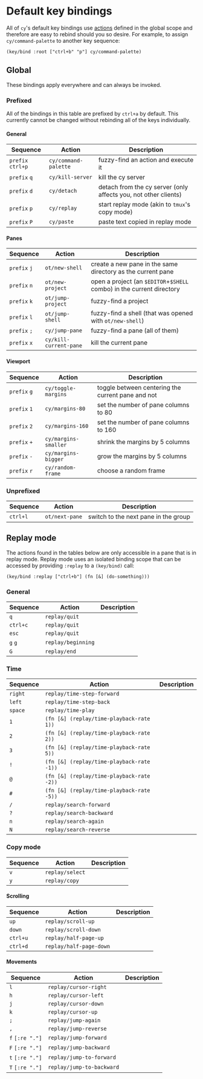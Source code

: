 # Default key bindings

All of `cy`'s default key bindings use [actions](./keybindings.md#actions) defined in the global scope and therefore are easy to rebind should you so desire. For example, to assign `cy/command-palette` to another key sequence:

```janet
(key/bind :root ["ctrl+b" "p"] cy/command-palette)
```

## Global

These bindings apply everywhere and can always be invoked.

### Prefixed

All of the bindings in this table are prefixed by `ctrl+a` by default. This currently cannot be changed without rebinding all of the keys individually.

#### General

| Sequence          | Action               | Description                                                     |
| ----------------- | -------------------- | --------------------------------------------------------------- |
| `prefix` `ctrl+p` | `cy/command-palette` | fuzzy-find an action and execute it                             |
| `prefix` `q`      | `cy/kill-server`     | kill the cy server                                              |
| `prefix` `d`      | `cy/detach`          | detach from the cy server (only affects you, not other clients) |
| `prefix` `p`      | `cy/replay`          | start replay mode (akin to `tmux`'s copy mode)                  |
| `prefix` `P`      | `cy/paste`           | paste text copied in replay mode                                |

#### Panes

| Sequence     | Action                 | Description                                                           |
| ------------ | ---------------------- | --------------------------------------------------------------------- |
| `prefix` `j` | `ot/new-shell`         | create a new pane in the same directory as the current pane           |
| `prefix` `n` | `ot/new-project`       | open a project (an `$EDITOR`+`$SHELL` combo) in the current directory |
| `prefix` `k` | `ot/jump-project`      | fuzzy-find a project                                                  |
| `prefix` `l` | `ot/jump-shell`        | fuzzy-find a shell (that was opened with `ot/new-shell`)              |
| `prefix` `;` | `cy/jump-pane`         | fuzzy-find a pane (all of them)                                       |
| `prefix` `x` | `cy/kill-current-pane` | kill the current pane                                                 |

#### Viewport

| Sequence     | Action               | Description                                       |
| ------------ | -------------------- | ------------------------------------------------- |
| `prefix` `g` | `cy/toggle-margins`  | toggle between centering the current pane and not |
| `prefix` `1` | `cy/margins-80`      | set the number of pane columns to 80              |
| `prefix` `2` | `cy/margins-160`     | set the number of pane columns to 160             |
| `prefix` `+` | `cy/margins-smaller` | shrink the margins by 5 columns                   |
| `prefix` `-` | `cy/margins-bigger`  | grow the margins by 5 columns                     |
| `prefix` `r` | `cy/random-frame`    | choose a random frame                             |

### Unprefixed

| Sequence | Action         | Description                          |
| -------- | -------------- | ------------------------------------ |
| `ctrl+l` | `ot/next-pane` | switch to the next pane in the group |

## Replay mode

The actions found in the tables below are only accessible in a pane that is in replay mode. Replay mode uses an isolated binding scope that can be accessed by providing `:replay` to a `(key/bind)` call:

```janet
(key/bind :replay ["ctrl+b"] (fn [&] (do-something)))
```

### General

| Sequence | Action             | Description |
| -------- | ------------------ | ----------- |
| `q`      | `replay/quit`      |             |
| `ctrl+c` | `replay/quit`      |             |
| `esc`    | `replay/quit`      |             |
| `g` `g`  | `replay/beginning` |             |
| `G`      | `replay/end`       |             |

### Time

| Sequence | Action                                    | Description |
| -------- | ----------------------------------------- | ----------- |
| `right`  | `replay/time-step-forward`                |             |
| `left`   | `replay/time-step-back`                   |             |
| `space`  | `replay/time-play`                        |             |
| `1`      | `(fn [&] (replay/time-playback-rate 1))`  |             |
| `2`      | `(fn [&] (replay/time-playback-rate 2))`  |             |
| `3`      | `(fn [&] (replay/time-playback-rate 5))`  |             |
| `!`      | `(fn [&] (replay/time-playback-rate -1))` |             |
| `@`      | `(fn [&] (replay/time-playback-rate -2))` |             |
| `#`      | `(fn [&] (replay/time-playback-rate -5))` |             |
| `/`      | `replay/search-forward`                   |             |
| `?`      | `replay/search-backward`                  |             |
| `n`      | `replay/search-again`                     |             |
| `N`      | `replay/search-reverse`                   |             |

### Copy mode

| Sequence | Action          | Description |
| -------- | --------------- | ----------- |
| `v`      | `replay/select` |             |
| `y`      | `replay/copy`   |             |

#### Scrolling

| Sequence | Action                  | Description |
| -------- | ----------------------- | ----------- |
| `up`     | `replay/scroll-up`      |             |
| `down`   | `replay/scroll-down`    |             |
| `ctrl+u` | `replay/half-page-up`   |             |
| `ctrl+d` | `replay/half-page-down` |             |

#### Movements

| Sequence        | Action                    | Description |
| --------------- | ------------------------- | ----------- |
| `l`             | `replay/cursor-right`     |             |
| `h`             | `replay/cursor-left`      |             |
| `j`             | `replay/cursor-down`      |             |
| `k`             | `replay/cursor-up`        |             |
| `;`             | `replay/jump-again`       |             |
| `,`             | `replay/jump-reverse`     |             |
| `f` `[:re "."]` | `replay/jump-forward`     |             |
| `F` `[:re "."]` | `replay/jump-backward`    |             |
| `t` `[:re "."]` | `replay/jump-to-forward`  |             |
| `T` `[:re "."]` | `replay/jump-to-backward` |             |
